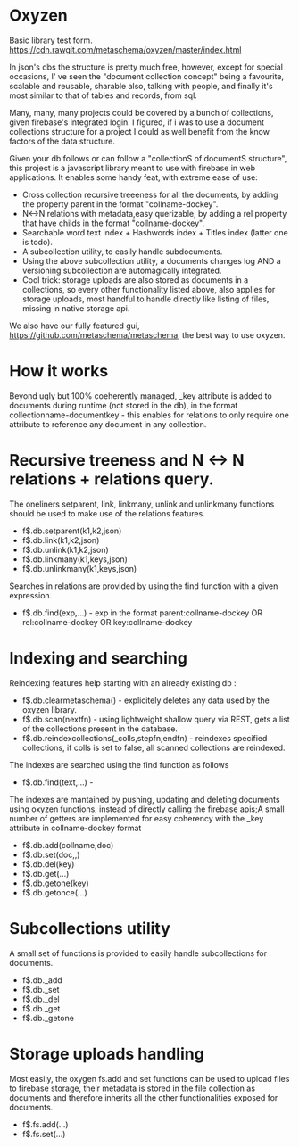# Oxyzen

Basic library test form. https://cdn.rawgit.com/metaschema/oxyzen/master/index.html

In json's dbs the structure is pretty much free, however,  except for special occasions, I' ve seen the "document collection concept" being a favourite, scalable and reusable, sharable also, talking with people, and finally it's most similar to that of tables and records, from sql.

Many, many, many projects could be covered by a bunch of collections, given firebase's integrated login.
I figured, if i was to use a document collections structure for a project I could as well benefit from the know factors of the data structure.

Given your db follows or can follow a "collectionS of documentS structure", this project is a javascript library meant to use with firebase in web applications. It enables some handy feat, with extreme ease of use:

- Cross collection recursive treeeness for all the documents, by adding the property parent in the format "collname-dockey".
- N<->N relations with metadata,easy querizable, by adding a rel property that have childs in the format  "collname-dockey".
- Searchable word text index + Hashwords index + Titles index (latter one is todo).
- A subcollection utility, to easily handle subdocuments.
- Using the above subcollection utility, a documents changes log AND a versioning subcollection are automagically integrated.
- Cool trick: storage uploads are also stored as documents in a collections, so every other functionality listed above, also applies for storage uploads, most handful to handle directly like listing of files, missing in native storage api.

We also have our fully featured gui, https://github.com/metaschema/metaschema, the best way to use oxyzen.

# How it works
Beyond ugly but 100% coeherently managed, _key attribute is added to documents during runtime (not stored in the db), in the format collectionname-documentkey - this enables for relations to only require one attribute to reference any document in any collection.

# Recursive treeness and N <-> N relations + relations query.
The oneliners setparent, link, linkmany, unlink and unlinkmany functions should be used to make use of the relations features.

- f$.db.setparent(k1,k2,json)
- f$.db.link(k1,k2,json)
- f$.db.unlink(k1,k2,json)
- f$.db.linkmany(k1,keys,json)
- f$.db.unlinkmany(k1,keys,json)

Searches in relations are provided by using the find function with a given expression.

- f$.db.find(exp,...) - exp in the format parent:collname-dockey OR rel:collname-dockey OR  key:collname-dockey

# Indexing and searching
Reindexing features help starting with an already existing db :
 
- f$.db.clearmetaschema() - explicitely deletes any data used by the oxyzen library.
- f$.db.scan(nextfn) - using lightweight shallow query via REST, gets a list of the collections present in the database.
- f$.db.reindexcollections(_colls,stepfn,endfn) - reindexes specified collections, if colls is set to false, all scanned collections are reindexed.

The indexes are searched using the find function as follows

- f$.db.find(text,...) - 

The indexes are mantained by pushing, updating and deleting documents using oxyzen functions, instead of directly calling the firebase apis;A small number of getters are implemented for easy coherency with the _key attribute in collname-dockey format

- f$.db.add(collname,doc)
- f$.db.set(doc,,)
- f$.db.del(key)
- f$.db.get(...)
- f$.db.getone(key)
- f$.db.getonce(...)

# Subcollections utility
A small set of functions is provided to easily handle subcollections for documents.

- f$.db._add
- f$.db._set
- f$.db._del
- f$.db._get
- f$.db._getone

# Storage uploads handling
Most easily, the oxygen fs.add and set functions can be used to upload files to firebase storage, their metadata is stored in the file collection as documents and therefore inherits all the other functionalities exposed for documents.

- f$.fs.add(...)
- f$.fs.set(...)

